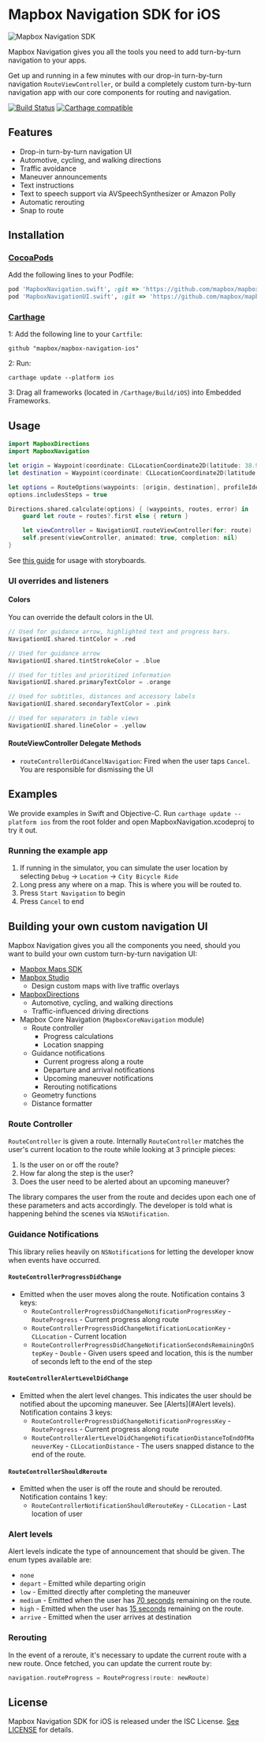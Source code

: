 # Mapbox Navigation SDK for iOS

![Mapbox Navigation SDK](https://cloud.githubusercontent.com/assets/764476/23636459/567771d2-028a-11e7-95cf-a8832792c67a.png)

Mapbox Navigation gives you all the tools you need to add turn-by-turn navigation to your apps.

Get up and running in a few minutes with our drop-in turn-by-turn navigation `RouteViewController`, or build a completely custom turn-by-turn navigation app with our core components for routing and navigation.

[![Build Status](https://www.bitrise.io/app/2f82077d3f083479.svg?token=mC783nGMKA3XrvcMCJAOLg&branch=master)](https://www.bitrise.io/app/2f82077d3f083479)
[![Carthage compatible](https://img.shields.io/badge/Carthage-compatible-4BC51D.svg?style=flat)](https://github.com/Carthage/Carthage)

## Features

- Drop-in turn-by-turn navigation UI
- Automotive, cycling, and walking directions
- Traffic avoidance
- Maneuver announcements
- Text instructions
- Text to speech support via AVSpeechSynthesizer or Amazon Polly
- Automatic rerouting
- Snap to route

## Installation

### [CocoaPods](https://cocoapods.org/)

Add the following lines to your Podfile:

```ruby
pod 'MapboxNavigation.swift', :git => 'https://github.com/mapbox/mapbox-navigation-ios.git', :tag => 'v0.2.0'
pod 'MapboxNavigationUI.swift', :git => 'https://github.com/mapbox/mapbox-navigation-ios.git', :tag => 'v0.2.0'
```

### [Carthage](https://github.com/Carthage/Carthage)

1: Add the following line to your `Cartfile`:
```
github "mapbox/mapbox-navigation-ios"
```
2: Run:
```
carthage update --platform ios
```
3: Drag all frameworks (located in `/Carthage/Build/iOS`) into Embedded Frameworks.

## Usage

```swift
import MapboxDirections
import MapboxNavigation
```

```swift
let origin = Waypoint(coordinate: CLLocationCoordinate2D(latitude: 38.9131752, longitude: -77.0324047), name: "Mapbox")
let destination = Waypoint(coordinate: CLLocationCoordinate2D(latitude: 38.8977, longitude: -77.0365), name: "White House")

let options = RouteOptions(waypoints: [origin, destination], profileIdentifier: .automobileAvoidsTraffic)
options.includesSteps = true

Directions.shared.calculate(options) { (waypoints, routes, error) in
    guard let route = routes?.first else { return }

    let viewController = NavigationUI.routeViewController(for: route)
    self.present(viewController, animated: true, completion: nil)
}
```

See [this guide](https://github.com/mapbox/mapbox-navigation-ios/blob/master/Docs/Storyboards.md) for usage with storyboards.

### UI overrides and listeners

#### Colors

You can override the default colors in the UI.

```swift
// Used for guidance arrow, highlighted text and progress bars.
NavigationUI.shared.tintColor = .red

// Used for guidance arrow
NavigationUI.shared.tintStrokeColor = .blue

// Used for titles and prioritized information
NavigationUI.shared.primaryTextColor = .orange

// Used for subtitles, distances and accessory labels
NavigationUI.shared.secondaryTextColor = .pink

// Used for separators in table views
NavigationUI.shared.lineColor = .yellow
```

#### RouteViewController Delegate Methods

* `routeControllerDidCancelNavigation`: Fired when the user taps `Cancel`. You are responsible for dismissing the UI

## Examples

We provide examples in Swift and Objective-C. Run `carthage update --platform ios` from the root folder and open MapboxNavigation.xcodeproj to try it out.

### Running the example app

1. If running in the simulator, you can simulate the user location by selecting `Debug` -> `Location` -> `City Bicycle Ride`
1. Long press any where on a map. This is where you will be routed to.
1. Press `Start Navigation` to begin
1. Press `Cancel` to end

## Building your own custom navigation UI

Mapbox Navigation gives you all the components you need, should you want to build your own custom turn-by-turn navigation UI:

* [Mapbox Maps SDK](https://www.mapbox.com/ios-sdk/)
* [Mapbox Studio](https://www.mapbox.com/studio/)
  * Design custom maps with live traffic overlays
* [MapboxDirections](https://github.com/mapbox/MapboxDirections.swift)
  * Automotive, cycling, and walking directions
  * Traffic-influenced driving directions
* Mapbox Core Navigation (`MapboxCoreNavigation` module)
  * Route controller
    * Progress calculations
    * Location snapping
  * Guidance notifications
    * Current progress along a route
    * Departure and arrival notifications
    * Upcoming maneuver notifications
    * Rerouting notifications
  * Geometry functions
  * Distance formatter

### Route Controller

`RouteController` is given a route. Internally `RouteController` matches the user's current location to the route while looking at 3 principle pieces:

1. Is the user on or off the route?
1. How far along the step is the user?
1. Does the user need to be alerted about an upcoming maneuver?

The library compares the user from the route and decides upon each one of these parameters and acts accordingly. The developer is told what is happening behind the scenes via `NSNotification`.

### Guidance Notifications

This library relies heavily on `NSNotification`s for letting the developer know when events have occurred.

#### `RouteControllerProgressDidChange`

* Emitted when the user moves along the route. Notification contains 3 keys:
  * `RouteControllerProgressDidChangeNotificationProgressKey` - `RouteProgress` - Current progress along route
  * `RouteControllerProgressDidChangeNotificationLocationKey` - `CLLocation` - Current location
  * `RouteControllerProgressDidChangeNotificationSecondsRemainingOnStepKey` - `Double` - Given users speed and location, this is the number of seconds left to the end of the step

#### `RouteControllerAlertLevelDidChange`

* Emitted when the alert level changes. This indicates the user should be notified about the upcoming maneuver. See [Alerts](#Alert levels). Notification contains 3 keys:
  * `RouteControllerProgressDidChangeNotificationProgressKey` - `RouteProgress` - Current progress along route
  * `RouteControllerAlertLevelDidChangeNotificationDistanceToEndOfManeuverKey` - `CLLocationDistance` - The users snapped distance to the end of the route.

#### `RouteControllerShouldReroute`

* Emitted when the user is off the route and should be rerouted. Notification contains 1 key:
  * `RouteControllerNotificationShouldRerouteKey` - `CLLocation` - Last location of user

### Alert levels

Alert levels indicate the type of announcement that should be given. The enum types available are:

* `none`
* `depart` - Emitted while departing origin
* `low` - Emitted directly after completing the maneuver
* `medium` - Emitted when the user has [70 seconds](https://github.com/mapbox/mapbox-navigation-ios/blob/19365cdad5f18641579a560dfc7113057b3053ad/MapboxNavigation/Constants.swift#L15) remaining on the route.
* `high` - Emitted when the user has [15 seconds](https://github.com/mapbox/mapbox-navigation-ios/blob/19365cdad5f18641579a560dfc7113057b3053ad/MapboxNavigation/Constants.swift#L16) remaining on the route.
* `arrive` - Emitted when the user arrives at destination

### Rerouting

In the event of a reroute, it's necessary to update the current route with a new route. Once fetched, you can update the current route by:

```swift
navigation.routeProgress = RouteProgress(route: newRoute)
```

## License

Mapbox Navigation SDK for iOS is released under the ISC License. [See LICENSE](https://github.com/mapbox/mapbox-navigation-ios/blob/master/LICENSE) for details.
